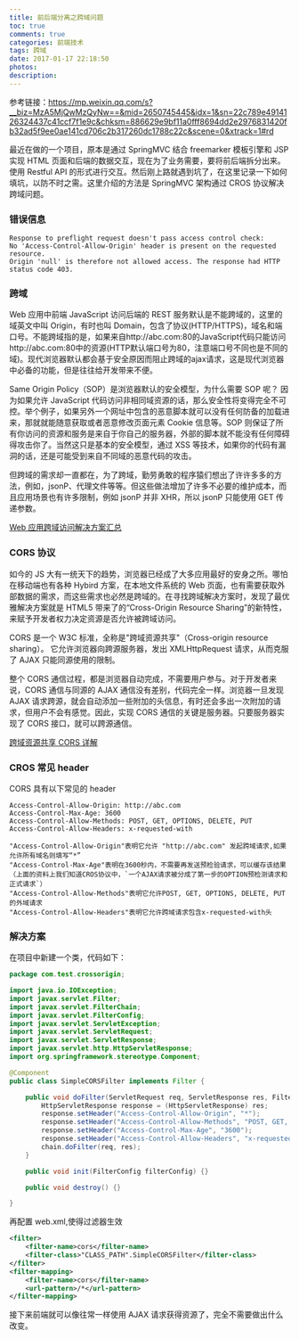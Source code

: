```yaml
---
title: 前后端分离之跨域问题
toc: true
comments: true
categories: 前端技术
tags: 跨域
date: 2017-01-17 22:18:50
photos:
description:
---
```


参考链接：https://mp.weixin.qq.com/s?__biz=MzA5MjQwMzQyNw==&mid=2650745445&idx=1&sn=22c789e4914126324437c41ccf7f1e9c&chksm=886629e9bf11a0fff8694dd2e2976831420fb32ad5f9ee0ae141cd706c2b317260dc1788c22c&scene=0&xtrack=1#rd

最近在做的一个项目，原本是通过 SpringMVC 结合 freemarker 模板引擎和 JSP 实现 HTML 页面和后端的数据交互，现在为了业务需要，要将前后端拆分出来。使用 Restful API 的形式进行交互。然后刚上路就遇到坑了，在这里记录一下如何填坑，以防不时之需。这里介绍的方法是 SpringMVC 架构通过 CROS 协议解决跨域问题。

<!-- more -->

### 错误信息

```
Response to preflight request doesn't pass access control check:
No 'Access-Control-Allow-Origin' header is present on the requested resource.
Origin 'null' is therefore not allowed access. The response had HTTP status code 403.
```

### 跨域

Web 应用中前端 JavaScript 访问后端的 REST 服务默认是不能跨域的，这里的域英文中叫 Origin，有时也叫 Domain，包含了协议(HTTP/HTTPS)，域名和端口号。不能跨域指的是，如果来自http://abc.com:80的JavaScript代码只能访问http://abc.com:80中的资源(HTTP默认端口号为80，注意端口号不同也是不同的域)。现代浏览器默认都会基于安全原因而阻止跨域的ajax请求，这是现代浏览器中必备的功能，但是往往给开发带来不便。

Same Origin Policy（SOP）是浏览器默认的安全模型，为什么需要 SOP 呢？ 因为如果允许 JavaScript 代码访问非相同域资源的话，那么安全性将变得完全不可控。举个例子，如果另外一个网址中包含的恶意脚本就可以没有任何防备的加载进来，那就就能随意获取或者恶意修改页面元素 Cookie 信息等。SOP 则保证了所有你访问的资源和服务是来自于你自己的服务器，外部的脚本就不能没有任何障碍得攻击你了。当然这只是基本的安全模型，通过 XSS 等技术，如果你的代码有漏洞的话，还是可能受到来自不同域的恶意代码的攻击。

但跨域的需求却一直都在，为了跨域，勤劳勇敢的程序猿们想出了许许多多的方法，例如，jsonP、代理文件等等。但这些做法增加了许多不必要的维护成本，而且应用场景也有许多限制，例如 jsonP 并非 XHR，所以 jsonP 只能使用 GET 传递参数。

[Web 应用跨域访问解决方案汇总](http://blog.csdn.net/fangaoxin/article/details/6929415)

### CORS 协议

如今的 JS 大有一统天下的趋势，浏览器已经成了大多应用最好的安身之所。哪怕在移动端也有各种 Hybird 方案，在本地文件系统的 Web 页面，也有需要获取外部数据的需求，而这些需求也必然是跨域的。在寻找跨域解决方案时，发现了最优雅解决方案就是 HTML5 带来了的“Cross-Origin Resource Sharing”的新特性，来赋予开发者权力决定资源是否允许被跨域访问。

CORS 是一个 W3C 标准，全称是"跨域资源共享"（Cross-origin resource sharing）。
它允许浏览器向跨源服务器，发出 XMLHttpRequest 请求，从而克服了 AJAX 只能同源使用的限制。

整个 CORS 通信过程，都是浏览器自动完成，不需要用户参与。对于开发者来说，CORS 通信与同源的 AJAX 通信没有差别，代码完全一样。浏览器一旦发现 AJAX 请求跨源，就会自动添加一些附加的头信息，有时还会多出一次附加的请求，但用户不会有感觉。因此，实现 CORS 通信的关键是服务器。只要服务器实现了 CORS 接口，就可以跨源通信。

[跨域资源共享 CORS 详解](http://www.ruanyifeng.com/blog/2016/04/cors.html)

### CROS 常见 header

CORS 具有以下常见的 header

```
Access-Control-Allow-Origin: http://abc.com
Access-Control-Max-Age: 3600
Access-Control-Allow-Methods: POST, GET, OPTIONS, DELETE, PUT
Access-Control-Allow-Headers: x-requested-with
```

```
"Access-Control-Allow-Origin"表明它允许 "http://abc.com" 发起跨域请求,如果允许所有域名则填写“*”
"Access-Control-Max-Age"表明在3600秒内，不需要再发送预检验请求，可以缓存该结果（上面的资料上我们知道CROS协议中，`一个AJAX请求被分成了第一步的OPTION预检测请求和正式请求`）
"Access-Control-Allow-Methods"表明它允许POST, GET, OPTIONS, DELETE, PUT的外域请求
"Access-Control-Allow-Headers"表明它允许跨域请求包含x-requested-with头
```

### 解决方案

在项目中新建一个类，代码如下：

```java
package com.test.crossorigin;

import java.io.IOException;
import javax.servlet.Filter;
import javax.servlet.FilterChain;
import javax.servlet.FilterConfig;
import javax.servlet.ServletException;
import javax.servlet.ServletRequest;
import javax.servlet.ServletResponse;
import javax.servlet.http.HttpServletResponse;
import org.springframework.stereotype.Component;

@Component
public class SimpleCORSFilter implements Filter {

    public void doFilter(ServletRequest req, ServletResponse res, FilterChain chain) throws IOException, ServletException {
        HttpServletResponse response = (HttpServletResponse) res;
        response.setHeader("Access-Control-Allow-Origin", "*");
        response.setHeader("Access-Control-Allow-Methods", "POST, GET, OPTIONS, DELETE, PUT");
        response.setHeader("Access-Control-Max-Age", "3600");
        response.setHeader("Access-Control-Allow-Headers", "x-requested-with,Authorization");
        chain.doFilter(req, res);
    }

    public void init(FilterConfig filterConfig) {}

    public void destroy() {}

}
```

再配置 web.xml,使得过滤器生效

```xml
<filter>
    <filter-name>cors</filter-name>
    <filter-class>"CLASS_PATH".SimpleCORSFilter</filter-class>
</filter>
<filter-mapping>
    <filter-name>cors</filter-name>
    <url-pattern>/*</url-pattern>
</filter-mapping>
```

接下来前端就可以像往常一样使用 AJAX 请求获得资源了，完全不需要做出什么改变。

